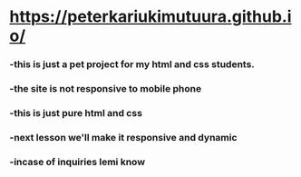 # https://peterkariukimutuura.github.io/


### -this is just a pet project for my html and css  students.
### -the site is not responsive to mobile phone
### -this is just pure html and css 
### -next lesson we'll make it responsive and dynamic
### -incase of inquiries lemi know
